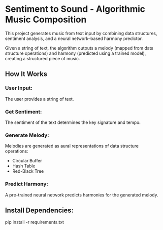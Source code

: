 # Sentiment to Sound - Algorithmic Music Composition

This project generates music from text input by combining data structures, sentiment analysis, and a neural network–based harmony predictor.

Given a string of text, the algorithm outputs a melody (mapped from data structure operations) and harmony (predicted using a trained model), creating a structured piece of music.

## How It Works

### User Input:
The user provides a string of text.

### Get Sentiment:
The sentiment of the text determines the key signature and tempo.

### Generate Melody:
Melodies are generated as aural representations of data structure operations:

- Circular Buffer
- Hash Table
- Red-Black Tree

### Predict Harmony:
A pre-trained neural network predicts harmonies for the generated melody.

## Install Dependencies:
pip install -r requirements.txt

